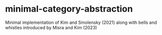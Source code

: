 # minimal-category-abstraction
Minimal implementation of Kim and Smolensky (2021) along with bells and whistles introduced by Misra and Kim (2023)
